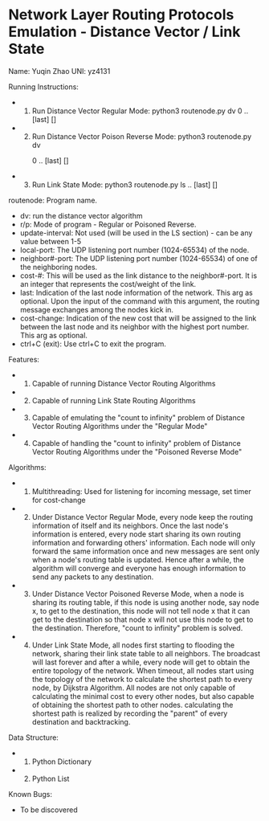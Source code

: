 # Network Layer Routing Protocols Emulation - Distance Vector / Link State

Name: Yuqin Zhao
UNI: yz4131

Running Instructions:
+ 1. Run Distance Vector Regular Mode:
  python3 routenode.py dv <r> 0 <local-port> <neighbor1-port> <cost-1> <neighbor2-port> <cost-2> .. [last] [<cost-change>]
+ 2. Run Distance Vector Poison Reverse Mode:
  python3 routenode.py dv <p> 0 <local-port> <neighbor1-port> <cost-1> <neighbor2-port> <cost-2> .. [last] [<cost-change>]
+ 3. Run Link State Mode:
  python3 routenode.py ls <r> <update-interval> <local-port> <neighbor1-port> <cost-1> <neighbor2-port> <cost-2> .. [last] [<cost-change>]

routenode: Program name.
+ dv: run the distance vector algorithm
+ r/p: Mode of program - Regular or Poisoned Reverse.
+ update-interval: Not used (will be used in the LS section) - can be any value between 1-5
+ local-port: The UDP listening port number (1024-65534) of the node.
+ neighbor#-port: The UDP listening port number (1024-65534) of one of the neighboring nodes.
+ cost-#: This will be used as the link distance to the neighbor#-port. It is an integer that represents the cost/weight of the link.
+ last: Indication of the last node information of the network. This arg as optional. Upon the input of the command with this argument, the routing message exchanges among the nodes kick in.
+ cost-change: Indication of the new cost that will be assigned to the link between the last node and its neighbor with the highest port number. This arg as optional.
+ ctrl+C (exit): Use ctrl+C to exit the program.

Features:
+ 1. Capable of running Distance Vector Routing Algorithms
+ 2. Capable of running Link State Routing Algorithms
+ 3. Capable of emulating the "count to infinity" problem of Distance Vector Routing Algorithms under the "Regular Mode"
+ 4. Capable of handling the "count to infinity" problem of Distance Vector Routing Algorithms under the "Poisoned Reverse Mode"

Algorithms:
+ 1. Multithreading:  Used for listening for incoming message, set timer for cost-change
+ 2. Under Distance Vector Regular Mode, every node keep the routing information of itself and its neighbors. Once the last node's information is entered, every node start sharing its own routing information and forwarding others' information. Each node will only forward the same information once and new messages are sent only when a node's routing table is updated. Hence after a while, the algorithm will converge and everyone has enough information to send any packets to any destination.
+ 3. Under Distance Vector Poisoned Reverse Mode, when a node is sharing its routing table, if this node is using another node, say node x, to get to the destination, this node will not tell node x that it can get to the destination so that node x will not use this node to get to the destination. Therefore, "count to infinity" problem is solved.
+ 4. Under Link State Mode, all nodes first starting to flooding the network, sharing their link state table to all neighbors. The broadcast will last forever and after a while, every node will get to obtain the entire topology of the network. When timeout, all nodes start using the topology of the network to calculate the shortest path to every node, by Dijkstra Algorithm. All nodes are not only capable of calculating the minimal cost to every other nodes, but also capable of obtaining the shortest path to other nodes. calculating the shortest path is realized by recording the "parent" of every destination and backtracking.

Data Structure:
+ 1. Python Dictionary
+ 2. Python List

Known Bugs:
+ To be discovered
